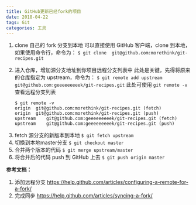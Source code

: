```yaml
---
title: GitHub更新已经fork的项目
date: 2018-04-22
tags: Git
categories: 工具
---
```


<!-- more -->

1. clone 自己的 fork 分支到本地
可以直接使用 GitHub 客户端，clone 到本地，如果使用命令行，命令为：
`$ git clone  git@github.com:morethink/git-recipes.git`
<!-- more -->
2. 进入仓库，增加源分支地址到你项目远程分支列表中
此处是关键，先得将原来的仓库指定为 upstream，命令为：
`$ git remote add upstream git@github.com:geeeeeeeeek/git-recipes.git`
此处可使用 `git remote -v` 查看远程分支列表
    ```
    $ git remote -v
    origin	git@github.com:morethink/git-recipes.git (fetch)
    origin	git@github.com:morethink/git-recipes.git (push)
    upstream	git@github.com:geeeeeeeeek/git-recipes.git (fetch)
    upstream	git@github.com:geeeeeeeeek/git-recipes.git (push)
    ```
3. fetch 源分支的新版本到本地
`$ git fetch upstream`
4. 切换到本地master分支
`$ git checkout master`
5. 合并两个版本的代码
`$ git merge upstream/master`
6. 将合并后的代码 push 到 GitHub 上去
`$ git push origin master`

**参考文档：**
1. 添加远程分支
https://help.github.com/articles/configuring-a-remote-for-a-fork/
2. 完成同步
https://help.github.com/articles/syncing-a-fork/
